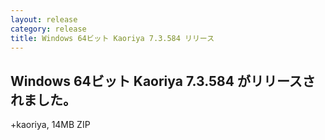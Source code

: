 ```yaml
---
layout: release
category: release
title: Windows 64ビット Kaoriya 7.3.584 リリース
---
```


Windows 64ビット Kaoriya 7.3.584 がリリースされました。
-------------------------------------------------------

+kaoriya, 14MB ZIP
